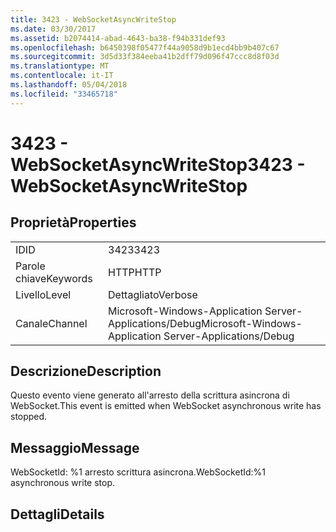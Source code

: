 ```yaml
---
title: 3423 - WebSocketAsyncWriteStop
ms.date: 03/30/2017
ms.assetid: b2074414-abad-4643-ba38-f94b331def93
ms.openlocfilehash: b6450398f05477f44a9058d9b1ecd4bb9b407c67
ms.sourcegitcommit: 3d5d33f384eeba41b2dff79d096f47ccc8d8f03d
ms.translationtype: MT
ms.contentlocale: it-IT
ms.lasthandoff: 05/04/2018
ms.locfileid: "33465718"
---
```

# <a name="3423---websocketasyncwritestop"></a><span data-ttu-id="d3d08-102">3423 - WebSocketAsyncWriteStop</span><span class="sxs-lookup"><span data-stu-id="d3d08-102">3423 - WebSocketAsyncWriteStop</span></span>
## <a name="properties"></a><span data-ttu-id="d3d08-103">Proprietà</span><span class="sxs-lookup"><span data-stu-id="d3d08-103">Properties</span></span>  
  
|||  
|-|-|  
|<span data-ttu-id="d3d08-104">ID</span><span class="sxs-lookup"><span data-stu-id="d3d08-104">ID</span></span>|<span data-ttu-id="d3d08-105">3423</span><span class="sxs-lookup"><span data-stu-id="d3d08-105">3423</span></span>|  
|<span data-ttu-id="d3d08-106">Parole chiave</span><span class="sxs-lookup"><span data-stu-id="d3d08-106">Keywords</span></span>|<span data-ttu-id="d3d08-107">HTTP</span><span class="sxs-lookup"><span data-stu-id="d3d08-107">HTTP</span></span>|  
|<span data-ttu-id="d3d08-108">Livello</span><span class="sxs-lookup"><span data-stu-id="d3d08-108">Level</span></span>|<span data-ttu-id="d3d08-109">Dettagliato</span><span class="sxs-lookup"><span data-stu-id="d3d08-109">Verbose</span></span>|  
|<span data-ttu-id="d3d08-110">Canale</span><span class="sxs-lookup"><span data-stu-id="d3d08-110">Channel</span></span>|<span data-ttu-id="d3d08-111">Microsoft-Windows-Application Server-Applications/Debug</span><span class="sxs-lookup"><span data-stu-id="d3d08-111">Microsoft-Windows-Application Server-Applications/Debug</span></span>|  
  
## <a name="description"></a><span data-ttu-id="d3d08-112">Descrizione</span><span class="sxs-lookup"><span data-stu-id="d3d08-112">Description</span></span>  
 <span data-ttu-id="d3d08-113">Questo evento viene generato all'arresto della scrittura asincrona di WebSocket.</span><span class="sxs-lookup"><span data-stu-id="d3d08-113">This event is emitted when WebSocket asynchronous write has stopped.</span></span>  
  
## <a name="message"></a><span data-ttu-id="d3d08-114">Messaggio</span><span class="sxs-lookup"><span data-stu-id="d3d08-114">Message</span></span>  
 <span data-ttu-id="d3d08-115">WebSocketId: %1 arresto scrittura asincrona.</span><span class="sxs-lookup"><span data-stu-id="d3d08-115">WebSocketId:%1 asynchronous write stop.</span></span>  
  
## <a name="details"></a><span data-ttu-id="d3d08-116">Dettagli</span><span class="sxs-lookup"><span data-stu-id="d3d08-116">Details</span></span>
